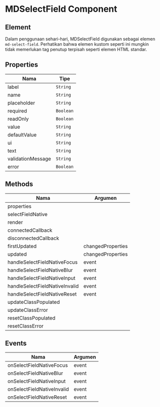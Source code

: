 # MDSelectField Component

## Element

Dalam penggunaan sehari-hari, MDSelectField digunakan sebagai elemen `md-select-field`. Perhatikan bahwa elemen kustom seperti ini mungkin tidak memerlukan tag penutup terpisah seperti elemen HTML standar.

## Properties

| Nama | Tipe |
| --- | --- |
| label | `String` |
| name | `String` |
| placeholder | `String` |
| required | `Boolean` |
| readOnly | `Boolean` |
| value | `String` |
| defaultValue | `String` |
| ui | `String` |
| text | `String` |
| validationMessage | `String` |
| error | `Boolean` |

## Methods

| Nama | Argumen |
| --- | --- |
| properties |  |
| selectFieldNative |  |
| render |  |
| connectedCallback |  |
| disconnectedCallback |  |
| firstUpdated | changedProperties |
| updated | changedProperties |
| handleSelectFieldNativeFocus | event |
| handleSelectFieldNativeBlur | event |
| handleSelectFieldNativeInput | event |
| handleSelectFieldNativeInvalid | event |
| handleSelectFieldNativeReset | event |
| updateClassPopulated |  |
| updateClassError |  |
| resetClassPopulated |  |
| resetClassError |  |

## Events

| Nama | Argumen |
| --- | --- |
| onSelectFieldNativeFocus | event |
| onSelectFieldNativeBlur | event |
| onSelectFieldNativeInput | event |
| onSelectFieldNativeInvalid | event |
| onSelectFieldNativeReset | event |

